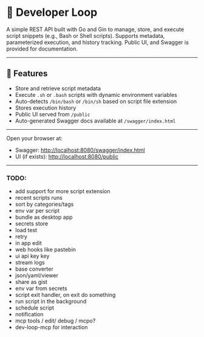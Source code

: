 # 🧠 Developer Loop

A simple REST API built with Go and Gin to manage, store, and execute script snippets (e.g., Bash or Shell scripts). Supports metadata, parameterized execution, and history tracking. Public UI, and Swagger is provided for documentation.

---

## 🚀 Features

- Store and retrieve script metadata
- Execute `.sh` or `.bash` scripts with dynamic environment variables
- Auto-detects `/bin/bash` or `/bin/sh` based on script file extension
- Stores execution history
- Public UI served from `/public`
- Auto-generated Swagger docs available at `/swagger/index.html`

---

Open your browser at:  
- Swagger: [http://localhost:8080/swagger/index.html](http://localhost:8080/swagger/index.html)  
- UI (if exists): [http://localhost:8080/public](http://localhost:8080/public)

---

### TODO:

- add support for more script extension
- recent scripts runs
- sort by categories/tags
- env var per script
- bundle as desktop app
- secrets store
- load test
- retry
- in app edit
- web hooks like pastebin
- ui api key key
- stream logs
- base converter
- json/yaml/viewer
- share as gist
- env var from secrets
- script exit handler, on exit do something
- run script in the background
- schedule script
- notification
- mcp tools / edit/ debug / mcpo?
- dev-loop-mcp for interaction